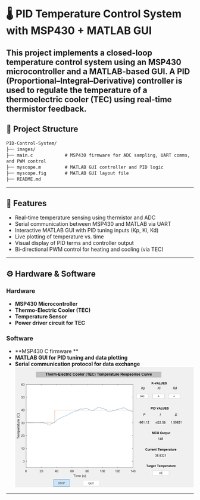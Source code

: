 # 🌡️ PID Temperature Control System with MSP430 + MATLAB GUI

This project implements a **closed-loop temperature control system** using an MSP430 microcontroller and a **MATLAB-based GUI**. A PID (Proportional–Integral–Derivative) controller is used to regulate the temperature of a thermoelectric cooler (TEC) using real-time thermistor feedback.
---

## 📁 Project Structure
```
PID-Control-System/
├── images/
├── main.c            # MSP430 firmware for ADC sampling, UART comms, and PWM control
├── myscope.m         # MATLAB GUI controller and PID logic
├── myscope.fig       # MATLAB GUI layout file
├── README.md
```

---
## 🎯 Features

- Real-time temperature sensing using thermistor and ADC
- Serial communication between MSP430 and MATLAB via UART
- Interactive MATLAB GUI with PID tuning inputs (Kp, Ki, Kd)
- Live plotting of temperature vs. time
- Visual display of PID terms and controller output
- Bi-directional PWM control for heating and cooling (via TEC)

---

## ⚙️ Hardware & Software

### Hardware
- **MSP430 Microcontroller**
- **Thermo-Electric Cooler (TEC)**
- **Temperature Sensor**
- **Power driver circuit for TEC**

### Software
- **MSP430 C firmware **
- **MATLAB GUI for PID tuning and data plotting**
- **Serial communication protocol for data exchange**
![Pid Temperature Control Project GUI](images/pid_gui.png)

---
